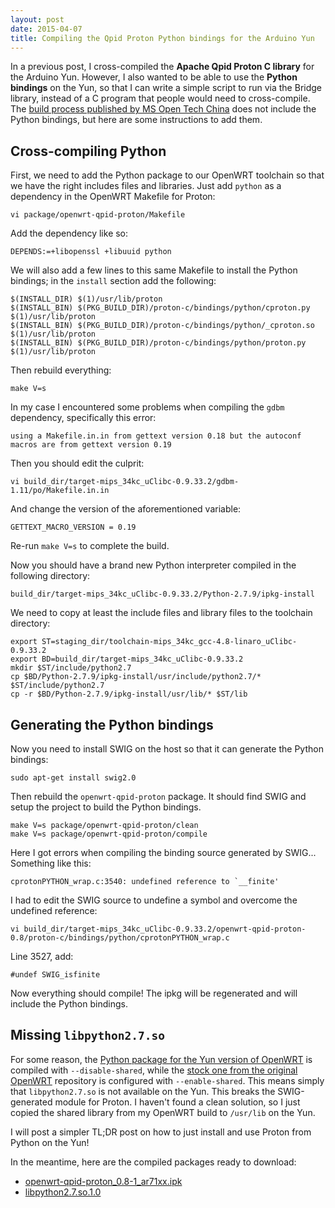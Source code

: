 ```yaml
---
layout: post
date: 2015-04-07
title: Compiling the Qpid Proton Python bindings for the Arduino Yun
---
```


In a previous post, I cross-compiled the **Apache Qpid Proton C library** for the Arduino Yun. However, I also wanted to be able to use the **Python bindings** on the Yun, so that I can write a simple script to run via the Bridge library, instead of a C program that people would need to cross-compile. The [build process published by MS Open Tech China](https://github.com/msopentechcn/qpid-proton-c-openwrt) does not include the Python bindings, but here are some instructions to add them.

## Cross-compiling Python

First, we need to add the Python package to our OpenWRT toolchain so that we have the right includes files and libraries. Just add `python` as a dependency in the OpenWRT Makefile for Proton:

```
vi package/openwrt-qpid-proton/Makefile
```

Add the dependency like so:

```
DEPENDS:=+libopenssl +libuuid python
```

We will also add a few lines to this same Makefile to install the Python bindings; in the `install` section add the following:

```
$(INSTALL_DIR) $(1)/usr/lib/proton
$(INSTALL_BIN) $(PKG_BUILD_DIR)/proton-c/bindings/python/cproton.py $(1)/usr/lib/proton
$(INSTALL_BIN) $(PKG_BUILD_DIR)/proton-c/bindings/python/_cproton.so $(1)/usr/lib/proton
$(INSTALL_BIN) $(PKG_BUILD_DIR)/proton-c/bindings/python/proton.py $(1)/usr/lib/proton
```

Then rebuild everything:

```
make V=s
```

In my case I encountered some problems when compiling the `gdbm` dependency, specifically this error:

```
using a Makefile.in.in from gettext version 0.18 but the autoconf macros are from gettext version 0.19
```

Then you should edit the culprit:

```
vi build_dir/target-mips_34kc_uClibc-0.9.33.2/gdbm-1.11/po/Makefile.in.in
```

And change the version of the aforementioned variable:

```
GETTEXT_MACRO_VERSION = 0.19
```

Re-run `make V=s` to complete the build.

Now you should have a brand new Python interpreter compiled in the following directory:

```
build_dir/target-mips_34kc_uClibc-0.9.33.2/Python-2.7.9/ipkg-install
```

We need to copy at least the include files and library files to the toolchain directory:

```
export ST=staging_dir/toolchain-mips_34kc_gcc-4.8-linaro_uClibc-0.9.33.2
export BD=build_dir/target-mips_34kc_uClibc-0.9.33.2
mkdir $ST/include/python2.7
cp $BD/Python-2.7.9/ipkg-install/usr/include/python2.7/* $ST/include/python2.7
cp -r $BD/Python-2.7.9/ipkg-install/usr/lib/* $ST/lib
```

## Generating the Python bindings

Now you need to install SWIG on the host so that it can generate the Python bindings:

```
sudo apt-get install swig2.0
```

Then rebuild the `openwrt-qpid-proton` package. It should find SWIG and setup the project to build the Python bindings.

```
make V=s package/openwrt-qpid-proton/clean
make V=s package/openwrt-qpid-proton/compile
```

Here I got errors when compiling the binding source generated by SWIG... Something like this:

```
cprotonPYTHON_wrap.c:3540: undefined reference to `__finite'
```

I had to edit the SWIG source to undefine a symbol and overcome the undefined reference:

```
vi build_dir/target-mips_34kc_uClibc-0.9.33.2/openwrt-qpid-proton-0.8/proton-c/bindings/python/cprotonPYTHON_wrap.c
```

Line 3527, add:

```
#undef SWIG_isfinite
```

Now everything should compile! The ipkg will be regenerated and will include the Python bindings.

## Missing `libpython2.7.so`

For some reason, the [Python package for the Yun version of OpenWRT](https://github.com/arduino/openwrt-packages-yun/blob/master/lang/python/Makefile) is compiled with `--disable-shared`, while the [stock one from the original OpenWRT](https://github.com/openwrt/packages/blob/master/lang/python/Makefile) repository is configured with `--enable-shared`. This means simply that `libpython2.7.so` is not available on the Yun. This breaks the SWIG-generated module for Proton. I haven't found a clean solution, so I just copied the shared library from my OpenWRT build to `/usr/lib` on the Yun.

I will post a simpler TL;DR post on how to just install and use Proton from Python on the Yun!

In the meantime, here are the compiled packages ready to download:

- [openwrt-qpid-proton_0.8-1_ar71xx.ipk](https://dl.dropboxusercontent.com/u/2264910/proton-yun/openwrt-qpid-proton_0.8-1_ar71xx.ipk)
- [libpython2.7.so.1.0](https://dl.dropboxusercontent.com/u/2264910/proton-yun/libpython2.7.so.1.0)
